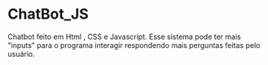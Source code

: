 # ChatBot_JS

Chatbot feito em Html , CSS e Javascript. Esse sistema pode  ter mais "inputs" para o programa interagir respondendo mais perguntas feitas pelo usuário.
